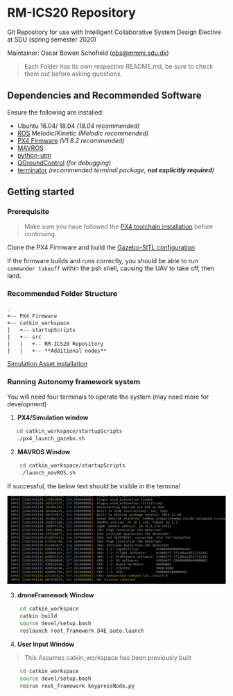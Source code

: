 # RM-ICS20 Repository

Git Repository for use with Intelligent Collaborative System Design Elective at SDU (spring semester 2020)

Maintainer: Oscar Bowen Schofield (obs@mmmi.sdu.dk)

> Each Folder has its own respective README.md, be sure to check them out before asking questions.

## Dependencies and Recommended Software

Ensure the following are installed:

- Ubuntu 16.04/ 18.04 *(18.04 recommended)*
- [ROS](www.ros.org) Melodic/Kinetic *(Melodic recommended)*
- [PX4 Firmware](https://github.com/px4/firmware) *(V1.8.2 recommended)*
- [MAVROS](http://wiki.ros.org/mavros)
- [python-utm](http://pypi.python.org/pypi/utm)
- [QGroundControl](http://qgroundcontrol.com/) *(for debugging)*
- [terminator](https://gnometerminator.blogspot.com/p/introduction.html) *(recommended terminal package, **not explicitly required**)*

## Getting started

### Prerequisite

> Make sure you have followed the [PX4 toolchain installation](https://dev.px4.io/v1.9.0/en/setup/dev_env_linux.html#jmavsimgazebo-simulation) before continuing.

Clone the PX4 Firmware and build the [Gazebo-SITL configuration](https://dev.px4.io/v1.8.2/en/simulation/gazebo.html)

If the firmware builds and runs correctly, you should be able to run ```commander takeoff``` within the psh shell, causing the UAV to take off, then land.

### Recommended Folder Structure

``` tree
.
+-- PX4 Firmware
+-- catkin_workspace
|   +-- startupScripts
|   +-- src
|   |   +-- RM-ICS20 Repository
|   |   +-- **Additional nodes**
```

[Simulation Asset installation](https://github.com/OBSchofieldUK/RM-ICS20/tree/master/simulationAssets)

### Running Autonomy framework system

You will need four terminals to operate the system (may need more for development)

1. **PX4/Simulation window**
  
```bash
   cd catkin_workspace/startupScripts
   ./px4_launch_gazebo.sh
```

2. **MAVROS Window**

```bash
    cd catkin_workspace/startupScripts
    ./launch_mavROS.sh
```

If successful, the below text should be visible in the terminal

![Image](https://github.com/obschofielduk/RM-ICS20/blob/master/documentation/MAVROS_connected.png)

3. **droneFramework Window**

```bash
    cd catkin_workspace
    catkin build
    source devel/setup.bash
    roslaunch root_framework D4E_auto.launch

```

4. **User Input Window**

> This Assumes catkin_workspace has been previously built

```bash
    cd catkin_workspace
    source devel/setup.bash
    rosrun root_framework keypressNode.py
```
